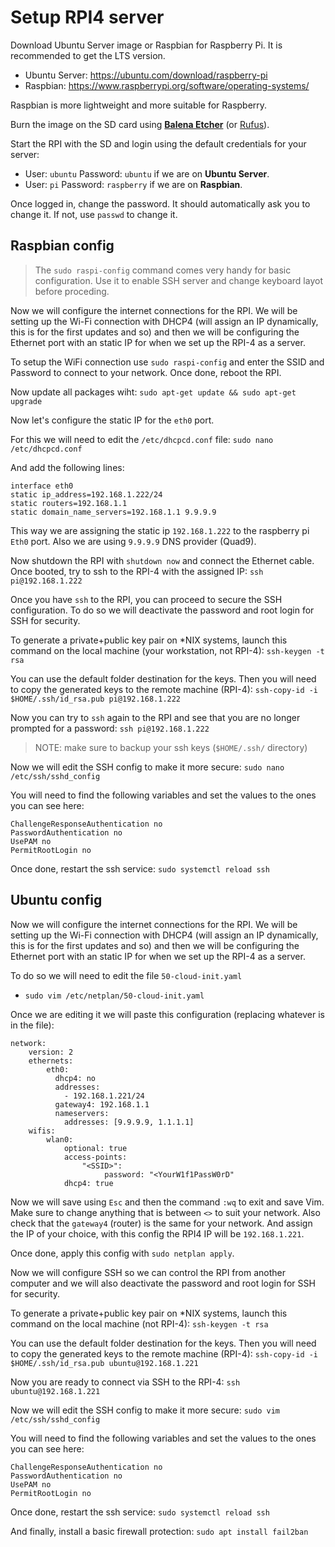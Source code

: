 # Setup RPI4 server

Download Ubuntu Server image or Raspbian for Raspberry Pi. It is recommended to get the LTS version.

- Ubuntu Server: https://ubuntu.com/download/raspberry-pi
- Raspbian: https://www.raspberrypi.org/software/operating-systems/

Raspbian is more lightweight and more suitable for Raspberry.

Burn the image on the SD card using [**Balena Etcher**](https://www.balena.io/etcher/) (or [Rufus](https://rufus.ie/en_US/)).

Start the RPI with the SD and login using the default credentials for your server:

- User: `ubuntu` Password: `ubuntu` if we are on **Ubuntu Server**.
- User: `pi` Password: `raspberry` if we are on **Raspbian**.

Once logged in, change the password. It should automatically ask you to change it. If not, use `passwd` to change it.

## Raspbian config

> The `sudo raspi-config` command comes very handy for basic configuration. Use it to enable SSH server and change keyboard layot before proceding.

Now we will configure the internet connections for the RPI. We will be setting up the Wi-Fi connection with DHCP4 (will assign an IP dynamically, this is for the first updates and so) and then we will be configuring the Ethernet port with an static IP for when we set up the RPI-4 as a server.

To setup the WiFi connection use `sudo raspi-config` and enter the SSID and Password to connect to your network. Once done, reboot the RPI.

Now update all packages wiht:
`sudo apt-get update && sudo apt-get upgrade`

Now let's configure the static IP for the `eth0` port.

For this we will need to edit the `/etc/dhcpcd.conf` file:
`sudo nano /etc/dhcpcd.conf`

And add the following lines:

```
interface eth0
static ip_address=192.168.1.222/24    
static routers=192.168.1.1
static domain_name_servers=192.168.1.1 9.9.9.9
```

This way we are assigning the static ip `192.168.1.222` to the raspberry pi `Eth0` port. Also we are using `9.9.9.9` DNS provider (Quad9).

Now shutdown the RPI with `shutdown now` and connect the Ethernet cable. Once booted, try to ssh to the RPI-4 with the assigned IP:
`ssh pi@192.168.1.222`

Once you have `ssh` to the RPI, you can proceed to secure the SSH configuration. To do so we will deactivate the password and root login for SSH for security.

To generate a private+public key pair on *NIX systems, launch this command on the local machine (your workstation, not RPI-4):
`ssh-keygen -t rsa`

You can use the default folder destination for the keys. Then you will need to copy the generated keys to the remote machine (RPI-4):
`ssh-copy-id -i $HOME/.ssh/id_rsa.pub pi@192.168.1.222`

Now you can try to `ssh` again to the RPI and see that you are no longer prompted for a password:
`ssh pi@192.168.1.222`

> NOTE: make sure to backup your ssh keys (`$HOME/.ssh/` directory)

Now we will edit the SSH config to make it more secure:
`sudo nano /etc/ssh/sshd_config`

You will need to find the following variables and set the values to the ones you can see here:

```
ChallengeResponseAuthentication no
PasswordAuthentication no
UsePAM no
PermitRootLogin no
```

Once done, restart the ssh service:
`sudo systemctl reload ssh`

## Ubuntu config

Now we will configure the internet connections for the RPI. We will be setting up the Wi-Fi connection with DHCP4 (will assign an IP dynamically, this is for the first updates and so) and then we will be configuring the Ethernet port with an static IP for when we set up the RPI-4 as a server.

To do so we will need to edit the file `50-cloud-init.yaml`

- `sudo vim /etc/netplan/50-cloud-init.yaml`

Once we are editing it we will paste this configuration (replacing whatever is in the file):

```
network:
    version: 2
    ethernets:
        eth0:
          dhcp4: no
          addresses:
            - 192.168.1.221/24
          gateway4: 192.168.1.1
          nameservers:
            addresses: [9.9.9.9, 1.1.1.1]
    wifis:
        wlan0:
            optional: true
            access-points:
                "<SSID>":
                     password: "<YourW1f1PassW0rD"
            dhcp4: true
```

Now we will save using `Esc` and then the command `:wq` to exit and save Vim. Make sure to change anything that is between `<>` to suit your network. Also check that the `gateway4` (router) is the same for your network. And assign the IP of your choice, with this config the RPI4 IP will be `192.168.1.221`.

Once done, apply this config with `sudo netplan apply`.

Now we will configure SSH so we can control the RPI from another computer and we will also deactivate the password and root login for SSH for security.

To generate a private+public key pair on *NIX systems, launch this command on the local machine (not RPI-4):
`ssh-keygen -t rsa`

You can use the default folder destination for the keys. Then you will need to copy the generated keys to the remote machine (RPI-4):
`ssh-copy-id -i $HOME/.ssh/id_rsa.pub ubuntu@192.168.1.221`

Now you are ready to connect via SSH to the RPI-4:
`ssh ubuntu@192.168.1.221`

Now we will edit the SSH config to make it more secure:
`sudo vim /etc/ssh/sshd_config`

You will need to find the following variables and set the values to the ones you can see here:

```
ChallengeResponseAuthentication no
PasswordAuthentication no
UsePAM no
PermitRootLogin no
```

Once done, restart the ssh service:
`sudo systemctl reload ssh`

And finally, install a basic firewall protection:
`sudo apt install fail2ban`
